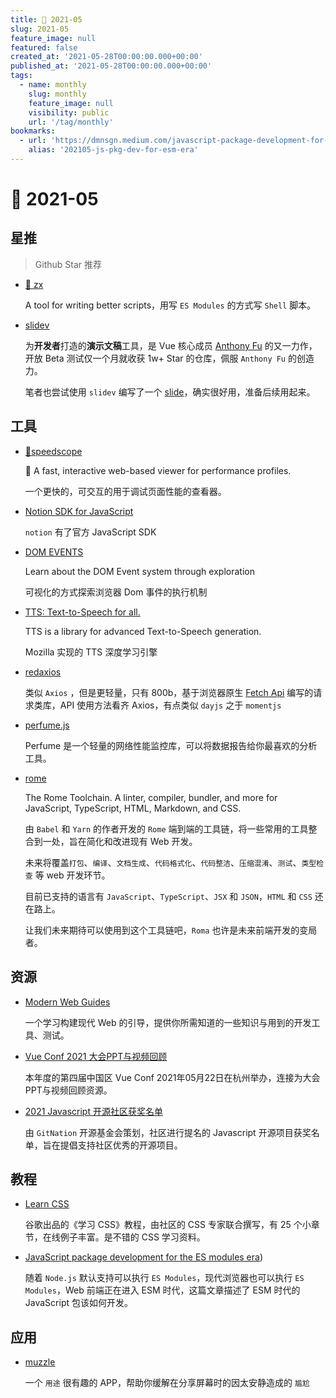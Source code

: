 ```yaml
---
title: 📖 2021-05
slug: 2021-05
feature_image: null
featured: false
created_at: '2021-05-28T00:00:00.000+00:00'
published_at: '2021-05-28T00:00:00.000+00:00'
tags:
  - name: monthly
    slug: monthly
    feature_image: null
    visibility: public
    url: '/tag/monthly'
bookmarks:
  - url: 'https://dmnsgn.medium.com/javascript-package-development-for-the-es-modules-era-32cba6a5694a'
    alias: '202105-js-pkg-dev-for-esm-era'
---
```


# 📖 2021-05

## 星推

> Github Star 推荐

- [🐚 zx](https://github.com/google/zx)

  A tool for writing better scripts，用写 `ES Modules` 的方式写 `Shell` 脚本。

- [slidev](https://github.com/slidevjs/slidev)

  为**开发者**打造的**演示文稿**工具，是 Vue 核心成员 [Anthony Fu](https://github.com/antfu) 的又一力作，开放 Beta 测试仅一个月就收获 1w+ Star 的仓库，佩服 `Anthony Fu` 的创造力。

  笔者也尝试使用 `slidev` 编写了一个 [slide](https://github.com/xiaoluoboding/transpile-vue-sfc-to-es-modules)，确实很好用，准备后续用起来。

  <ImageHub filename="202105_slidev.png" />

## 工具

- [🔬speedscope](https://github.com/jlfwong/speedscope)

  🔬 A fast, interactive web-based viewer for performance profiles.

  一个更快的，可交互的用于调试页面性能的查看器。

  <ImageHub filename="202105_speedscope.gif" />

- [Notion SDK for JavaScript](https://github.com/makenotion/notion-sdk-js)

  `notion` 有了官方 JavaScript SDK

- [DOM EVENTS](https://domevents.dev/)

  Learn about the DOM Event system through exploration

  可视化的方式探索浏览器 Dom 事件的执行机制

  <ImageHub filename="202105_dom-events.gif" />

- [TTS: Text-to-Speech for all.](https://github.com/mozilla/TTS)

  TTS is a library for advanced Text-to-Speech generation.

  Mozilla 实现的 TTS 深度学习引擎

- [redaxios](https://github.com/developit/redaxios)

  类似 `Axios` ，但是更轻量，只有 800b，基于浏览器原生 [Fetch Api](https://developer.mozilla.org/en-US/docs/Web/API/Fetch_API/Using_Fetch) 编写的请求类库，API 使用方法看齐 Axios，有点类似 `dayjs` 之于 `momentjs`

- [perfume.js](https://github.com/Zizzamia/perfume.js/blob/master/README-zh_CN.md)

  Perfume 是一个轻量的网络性能监控库，可以将数据报告给你最喜欢的分析工具。

- [rome](https://github.com/rome/tools)

  The Rome Toolchain. A linter, compiler, bundler, and more for JavaScript, TypeScript, HTML, Markdown, and CSS.

  由 `Babel` 和 `Yarn` 的作者开发的 `Rome` 端到端的工具链，将一些常用的工具整合到一处，旨在简化和改进现有 Web 开发。

  未来将覆盖`打包`、`编译`、`文档生成`、`代码格式化`、`代码整洁`、`压缩混淆`、`测试`、`类型检查` 等 web 开发环节。

  目前已支持的语言有 `JavaScript`、`TypeScript`、`JSX` 和 `JSON`，`HTML` 和 `CSS` 还在路上。
  
  让我们未来期待可以使用到这个工具链吧，`Roma` 也许是未来前端开发的变局者。

  <ImageHub filename="202105_roma.gif" />

## 资源

- [Modern Web Guides](https://modern-web.dev/guides/)

  一个学习构建现代 Web 的引导，提供你所需知道的一些知识与用到的开发工具、测试。

- [Vue Conf 2021 大会PPT与视频回顾](https://www.yuque.com/vueconf/mkwv0c)

  本年度的第四届中国区 Vue Conf 2021年05月22日在杭州举办，连接为大会PPT与视频回顾资源。

  <ImageHub filename="202105_vue-conf-2021.png" />

- [2021 Javascript 开源社区获奖名单](https://osawards.com/javascript/)

  由 `GitNation` 开源基金会策划，社区进行提名的 Javascript 开源项目获奖名单，旨在提倡支持社区优秀的开源项目。

## 教程

- [Learn CSS](https://web.dev/learn/css/)

  谷歌出品的《学习 CSS》教程，由社区的 CSS 专家联合撰写，有 25 个小章节，在线例子丰富。是不错的 CSS 学习资料。

  <ImageHub filename="202105_learn-css.png" />

- [JavaScript package development for the ES modules era](https://dmnsgn.medium.com/javascript-package-development-for-the-es-modules-era-32cba6a5694a))

  随着 `Node.js` 默认支持可以执行 `ES Modules`，现代浏览器也可以执行 `ES Modules`，Web 前端正在进入 ESM 时代，这篇文章描述了 ESM 时代的 JavaScript 包该如何开发。

  <Bookmark alias="202105-js-pkg-dev-for-esm-era" size="small" />

## 应用

- [muzzle](https://muzzleapp.com/)

  一个 `用途` 很有趣的 APP，帮助你缓解在分享屏幕时的因太安静造成的 `尴尬`

  <ImageHub filename="202105_muzzle.png" />
